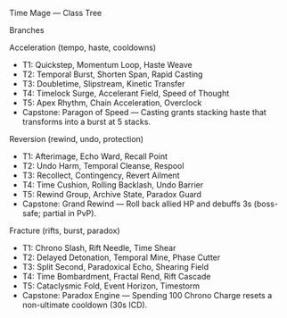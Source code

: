 Time Mage — Class Tree

Branches

Acceleration (tempo, haste, cooldowns)
- T1: Quickstep, Momentum Loop, Haste Weave
- T2: Temporal Burst, Shorten Span, Rapid Casting
- T3: Doubletime, Slipstream, Kinetic Transfer
- T4: Timelock Surge, Accelerant Field, Speed of Thought
- T5: Apex Rhythm, Chain Acceleration, Overclock
- Capstone: Paragon of Speed — Casting grants stacking haste that transforms into a burst at 5 stacks.

Reversion (rewind, undo, protection)
- T1: Afterimage, Echo Ward, Recall Point
- T2: Undo Harm, Temporal Cleanse, Respool
- T3: Recollect, Contingency, Revert Ailment
- T4: Time Cushion, Rolling Backlash, Undo Barrier
- T5: Rewind Group, Archive State, Paradox Guard
- Capstone: Grand Rewind — Roll back allied HP and debuffs 3s (boss-safe; partial in PvP).

Fracture (rifts, burst, paradox)
- T1: Chrono Slash, Rift Needle, Time Shear
- T2: Delayed Detonation, Temporal Mine, Phase Cutter
- T3: Split Second, Paradoxical Echo, Shearing Field
- T4: Time Bombardment, Fractal Rend, Rift Cascade
- T5: Cataclysmic Fold, Event Horizon, Timestorm
- Capstone: Paradox Engine — Spending 100 Chrono Charge resets a non-ultimate cooldown (30s ICD).

